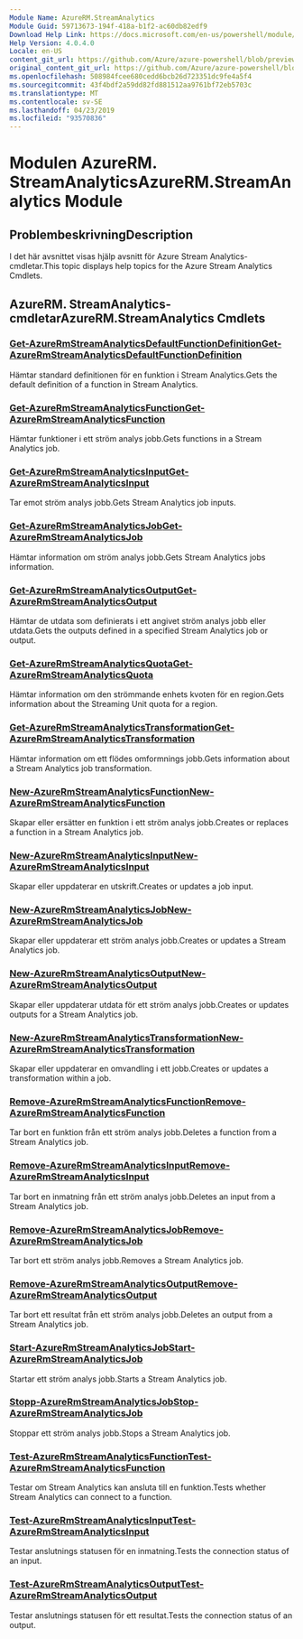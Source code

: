 ```yaml
---
Module Name: AzureRM.StreamAnalytics
Module Guid: 59713673-194f-418a-b1f2-ac60db82edf9
Download Help Link: https://docs.microsoft.com/en-us/powershell/module/azurerm.streamanalytics
Help Version: 4.0.4.0
Locale: en-US
content_git_url: https://github.com/Azure/azure-powershell/blob/preview/src/ResourceManager/StreamAnalytics/Commands.StreamAnalytics/help/AzureRM.StreamAnalytics.md
original_content_git_url: https://github.com/Azure/azure-powershell/blob/preview/src/ResourceManager/StreamAnalytics/Commands.StreamAnalytics/help/AzureRM.StreamAnalytics.md
ms.openlocfilehash: 508984fcee680cedd6bcb26d723351dc9fe4a5f4
ms.sourcegitcommit: 43f4bdf2a59dd82fd881512aa9761bf72eb5703c
ms.translationtype: MT
ms.contentlocale: sv-SE
ms.lasthandoff: 04/23/2019
ms.locfileid: "93570836"
---
```

# <span data-ttu-id="c0fed-101">Modulen AzureRM. StreamAnalytics</span><span class="sxs-lookup"><span data-stu-id="c0fed-101">AzureRM.StreamAnalytics Module</span></span>
## <span data-ttu-id="c0fed-102">Problembeskrivning</span><span class="sxs-lookup"><span data-stu-id="c0fed-102">Description</span></span>
<span data-ttu-id="c0fed-103">I det här avsnittet visas hjälp avsnitt för Azure Stream Analytics-cmdletar.</span><span class="sxs-lookup"><span data-stu-id="c0fed-103">This topic displays help topics for the Azure Stream Analytics Cmdlets.</span></span>

## <span data-ttu-id="c0fed-104">AzureRM. StreamAnalytics-cmdletar</span><span class="sxs-lookup"><span data-stu-id="c0fed-104">AzureRM.StreamAnalytics Cmdlets</span></span>
### [<span data-ttu-id="c0fed-105">Get-AzureRmStreamAnalyticsDefaultFunctionDefinition</span><span class="sxs-lookup"><span data-stu-id="c0fed-105">Get-AzureRmStreamAnalyticsDefaultFunctionDefinition</span></span>](Get-AzureRmStreamAnalyticsDefaultFunctionDefinition.md)
<span data-ttu-id="c0fed-106">Hämtar standard definitionen för en funktion i Stream Analytics.</span><span class="sxs-lookup"><span data-stu-id="c0fed-106">Gets the default definition of a function in Stream Analytics.</span></span>

### [<span data-ttu-id="c0fed-107">Get-AzureRmStreamAnalyticsFunction</span><span class="sxs-lookup"><span data-stu-id="c0fed-107">Get-AzureRmStreamAnalyticsFunction</span></span>](Get-AzureRmStreamAnalyticsFunction.md)
<span data-ttu-id="c0fed-108">Hämtar funktioner i ett ström analys jobb.</span><span class="sxs-lookup"><span data-stu-id="c0fed-108">Gets functions in a Stream Analytics job.</span></span>

### [<span data-ttu-id="c0fed-109">Get-AzureRmStreamAnalyticsInput</span><span class="sxs-lookup"><span data-stu-id="c0fed-109">Get-AzureRmStreamAnalyticsInput</span></span>](Get-AzureRmStreamAnalyticsInput.md)
<span data-ttu-id="c0fed-110">Tar emot ström analys jobb.</span><span class="sxs-lookup"><span data-stu-id="c0fed-110">Gets Stream Analytics job inputs.</span></span>

### [<span data-ttu-id="c0fed-111">Get-AzureRmStreamAnalyticsJob</span><span class="sxs-lookup"><span data-stu-id="c0fed-111">Get-AzureRmStreamAnalyticsJob</span></span>](Get-AzureRmStreamAnalyticsJob.md)
<span data-ttu-id="c0fed-112">Hämtar information om ström analys jobb.</span><span class="sxs-lookup"><span data-stu-id="c0fed-112">Gets Stream Analytics jobs information.</span></span>

### [<span data-ttu-id="c0fed-113">Get-AzureRmStreamAnalyticsOutput</span><span class="sxs-lookup"><span data-stu-id="c0fed-113">Get-AzureRmStreamAnalyticsOutput</span></span>](Get-AzureRmStreamAnalyticsOutput.md)
<span data-ttu-id="c0fed-114">Hämtar de utdata som definierats i ett angivet ström analys jobb eller utdata.</span><span class="sxs-lookup"><span data-stu-id="c0fed-114">Gets the outputs defined in a specified Stream Analytics job or output.</span></span>

### [<span data-ttu-id="c0fed-115">Get-AzureRmStreamAnalyticsQuota</span><span class="sxs-lookup"><span data-stu-id="c0fed-115">Get-AzureRmStreamAnalyticsQuota</span></span>](Get-AzureRmStreamAnalyticsQuota.md)
<span data-ttu-id="c0fed-116">Hämtar information om den strömmande enhets kvoten för en region.</span><span class="sxs-lookup"><span data-stu-id="c0fed-116">Gets information about the Streaming Unit quota for a region.</span></span>

### [<span data-ttu-id="c0fed-117">Get-AzureRmStreamAnalyticsTransformation</span><span class="sxs-lookup"><span data-stu-id="c0fed-117">Get-AzureRmStreamAnalyticsTransformation</span></span>](Get-AzureRmStreamAnalyticsTransformation.md)
<span data-ttu-id="c0fed-118">Hämtar information om ett flödes omformnings jobb.</span><span class="sxs-lookup"><span data-stu-id="c0fed-118">Gets information about a Stream Analytics job transformation.</span></span>

### [<span data-ttu-id="c0fed-119">New-AzureRmStreamAnalyticsFunction</span><span class="sxs-lookup"><span data-stu-id="c0fed-119">New-AzureRmStreamAnalyticsFunction</span></span>](New-AzureRmStreamAnalyticsFunction.md)
<span data-ttu-id="c0fed-120">Skapar eller ersätter en funktion i ett ström analys jobb.</span><span class="sxs-lookup"><span data-stu-id="c0fed-120">Creates or replaces a function in a Stream Analytics job.</span></span>

### [<span data-ttu-id="c0fed-121">New-AzureRmStreamAnalyticsInput</span><span class="sxs-lookup"><span data-stu-id="c0fed-121">New-AzureRmStreamAnalyticsInput</span></span>](New-AzureRmStreamAnalyticsInput.md)
<span data-ttu-id="c0fed-122">Skapar eller uppdaterar en utskrift.</span><span class="sxs-lookup"><span data-stu-id="c0fed-122">Creates or updates a job input.</span></span>

### [<span data-ttu-id="c0fed-123">New-AzureRmStreamAnalyticsJob</span><span class="sxs-lookup"><span data-stu-id="c0fed-123">New-AzureRmStreamAnalyticsJob</span></span>](New-AzureRmStreamAnalyticsJob.md)
<span data-ttu-id="c0fed-124">Skapar eller uppdaterar ett ström analys jobb.</span><span class="sxs-lookup"><span data-stu-id="c0fed-124">Creates or updates a Stream Analytics job.</span></span>

### [<span data-ttu-id="c0fed-125">New-AzureRmStreamAnalyticsOutput</span><span class="sxs-lookup"><span data-stu-id="c0fed-125">New-AzureRmStreamAnalyticsOutput</span></span>](New-AzureRmStreamAnalyticsOutput.md)
<span data-ttu-id="c0fed-126">Skapar eller uppdaterar utdata för ett ström analys jobb.</span><span class="sxs-lookup"><span data-stu-id="c0fed-126">Creates or updates outputs for a Stream Analytics job.</span></span>

### [<span data-ttu-id="c0fed-127">New-AzureRmStreamAnalyticsTransformation</span><span class="sxs-lookup"><span data-stu-id="c0fed-127">New-AzureRmStreamAnalyticsTransformation</span></span>](New-AzureRmStreamAnalyticsTransformation.md)
<span data-ttu-id="c0fed-128">Skapar eller uppdaterar en omvandling i ett jobb.</span><span class="sxs-lookup"><span data-stu-id="c0fed-128">Creates or updates a transformation within a job.</span></span>

### [<span data-ttu-id="c0fed-129">Remove-AzureRmStreamAnalyticsFunction</span><span class="sxs-lookup"><span data-stu-id="c0fed-129">Remove-AzureRmStreamAnalyticsFunction</span></span>](Remove-AzureRmStreamAnalyticsFunction.md)
<span data-ttu-id="c0fed-130">Tar bort en funktion från ett ström analys jobb.</span><span class="sxs-lookup"><span data-stu-id="c0fed-130">Deletes a function from a Stream Analytics job.</span></span>

### [<span data-ttu-id="c0fed-131">Remove-AzureRmStreamAnalyticsInput</span><span class="sxs-lookup"><span data-stu-id="c0fed-131">Remove-AzureRmStreamAnalyticsInput</span></span>](Remove-AzureRmStreamAnalyticsInput.md)
<span data-ttu-id="c0fed-132">Tar bort en inmatning från ett ström analys jobb.</span><span class="sxs-lookup"><span data-stu-id="c0fed-132">Deletes an input from a Stream Analytics job.</span></span>

### [<span data-ttu-id="c0fed-133">Remove-AzureRmStreamAnalyticsJob</span><span class="sxs-lookup"><span data-stu-id="c0fed-133">Remove-AzureRmStreamAnalyticsJob</span></span>](Remove-AzureRmStreamAnalyticsJob.md)
<span data-ttu-id="c0fed-134">Tar bort ett ström analys jobb.</span><span class="sxs-lookup"><span data-stu-id="c0fed-134">Removes a Stream Analytics job.</span></span>

### [<span data-ttu-id="c0fed-135">Remove-AzureRmStreamAnalyticsOutput</span><span class="sxs-lookup"><span data-stu-id="c0fed-135">Remove-AzureRmStreamAnalyticsOutput</span></span>](Remove-AzureRmStreamAnalyticsOutput.md)
<span data-ttu-id="c0fed-136">Tar bort ett resultat från ett ström analys jobb.</span><span class="sxs-lookup"><span data-stu-id="c0fed-136">Deletes an output from a Stream Analytics job.</span></span>

### [<span data-ttu-id="c0fed-137">Start-AzureRmStreamAnalyticsJob</span><span class="sxs-lookup"><span data-stu-id="c0fed-137">Start-AzureRmStreamAnalyticsJob</span></span>](Start-AzureRmStreamAnalyticsJob.md)
<span data-ttu-id="c0fed-138">Startar ett ström analys jobb.</span><span class="sxs-lookup"><span data-stu-id="c0fed-138">Starts a Stream Analytics job.</span></span>

### [<span data-ttu-id="c0fed-139">Stopp-AzureRmStreamAnalyticsJob</span><span class="sxs-lookup"><span data-stu-id="c0fed-139">Stop-AzureRmStreamAnalyticsJob</span></span>](Stop-AzureRmStreamAnalyticsJob.md)
<span data-ttu-id="c0fed-140">Stoppar ett ström analys jobb.</span><span class="sxs-lookup"><span data-stu-id="c0fed-140">Stops a Stream Analytics job.</span></span>

### [<span data-ttu-id="c0fed-141">Test-AzureRmStreamAnalyticsFunction</span><span class="sxs-lookup"><span data-stu-id="c0fed-141">Test-AzureRmStreamAnalyticsFunction</span></span>](Test-AzureRmStreamAnalyticsFunction.md)
<span data-ttu-id="c0fed-142">Testar om Stream Analytics kan ansluta till en funktion.</span><span class="sxs-lookup"><span data-stu-id="c0fed-142">Tests whether Stream Analytics can connect to a function.</span></span>

### [<span data-ttu-id="c0fed-143">Test-AzureRmStreamAnalyticsInput</span><span class="sxs-lookup"><span data-stu-id="c0fed-143">Test-AzureRmStreamAnalyticsInput</span></span>](Test-AzureRmStreamAnalyticsInput.md)
<span data-ttu-id="c0fed-144">Testar anslutnings statusen för en inmatning.</span><span class="sxs-lookup"><span data-stu-id="c0fed-144">Tests the connection status of an input.</span></span>

### [<span data-ttu-id="c0fed-145">Test-AzureRmStreamAnalyticsOutput</span><span class="sxs-lookup"><span data-stu-id="c0fed-145">Test-AzureRmStreamAnalyticsOutput</span></span>](Test-AzureRmStreamAnalyticsOutput.md)
<span data-ttu-id="c0fed-146">Testar anslutnings statusen för ett resultat.</span><span class="sxs-lookup"><span data-stu-id="c0fed-146">Tests the connection status of an output.</span></span>


